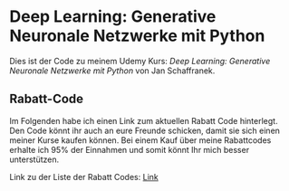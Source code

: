 # Deep Learning: Generative Neuronale Netzwerke mit Python

Dies ist der Code zu meinem Udemy Kurs:
*Deep Learning: Generative Neuronale Netzwerke mit Python* von Jan Schaffranek.

## Rabatt-Code

Im Folgenden habe ich einen Link zum aktuellen Rabatt Code hinterlegt. Den Code könnt ihr auch an eure Freunde schicken, damit sie sich einen meiner Kurse kaufen können. Bei einem Kauf über meine Rabattcodes erhalte ich 95% der Einnahmen und somit könnt Ihr mich besser unterstützen.

Link zu der Liste der Rabatt Codes: [Link](https://github.com/franneck94/YoutubeVideos/blob/main/README.md#internet-plattformen-und-udemy-kurse)

